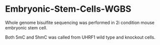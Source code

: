 # Embryonic-Stem-Cells-WGBS




Whole genome bisulfite sequencing was performed in 2i condition mouse embryonic stem cell.

Both 5mC and 5hmC was called from UHRF1 wild type and knockout cells.

